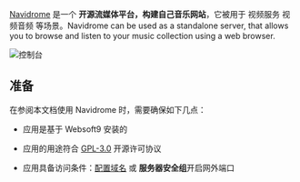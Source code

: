 [Navidrome](https://www.navidrome.org/) 是一个 **开源流媒体平台，构建自己音乐网站**，它被用于 视频服务 视频音频  等场景。Navidrome can be used as a standalone server, that allows you to browse and listen to your music collection using a web browser.


![控制台](https://libs.websoft9.com/Websoft9/DocsPicture/zh/navidrome/navidrome-gui-websoft9.png)


## 准备

在参阅本文档使用 Navidrome 时，需要确保如下几点：

- 应用是基于 Websoft9 安装的

- 应用的用途符合 [GPL-3.0](https://opensource.org/licenses/GPL-3.0) 开源许可协议

- 应用具备访问条件：[配置域名](./domain-set) 或 **服务器安全组**开启网外端口